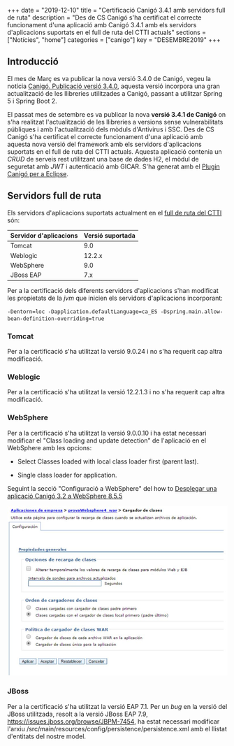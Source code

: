 +++
date        = "2019-12-10"
title       = "Certificació Canigó 3.4.1 amb servidors full de ruta"
description = "Des de CS Canigó s'ha certificat el correcte funcionament d'una aplicació amb Canigó 3.4.1 amb els servidors d'aplicacions suportats en el full de ruta del CTTI actuals"
sections    = ["Notícies", "home"]
categories  = ["canigo"]
key         = "DESEMBRE2019"
+++


## Introducció

El mes de Març es va publicar la nova versió 3.4.0 de Canigó, vegeu la notícia [Canigó. Publicació versió 3.4.0](/noticies/2019-03-29-actualitzacio-canigo-3_4_0/), aquesta versió incorpora una gran actualització de les llibreries utilitzades a Canigó, passant a utilitzar Spring 5 i Spring Boot 2.

El passat mes de setembre es va publicar la nova **versió 3.4.1 de Canigó** on s'ha realitzat l'actualització de les llibreries a versions sense vulnerabilitats públiques i amb l'actualització dels mòduls d'Antivirus i SSC. Des de CS Canigó s'ha certificat el correcte funcionament d'una aplicació amb aquesta nova versió del framework amb els servidors d'aplicacions suportats en el full de ruta del CTTI actuals. Aquesta aplicació contenia un _CRUD_ de serveis rest utilitzant una base de dades H2, el mòdul de seguretat amb _JWT_ i autenticació amb GICAR. S'ha generat amb el [Plugin Canigó per a Eclipse](/canigo-download-related/plugin-canigo/).

## Servidors full de ruta

Els servidors d'aplicacions suportats actualment en el [full de ruta del CTTI](https://qualitat.solucions.gencat.cat/estandards/estandard-full-ruta-programari/)
 són:

|     	Servidor d'aplicacions				|      				Versió suportada     	|
|--------------------------------- 	|--------------------------------- 	|
|  Tomcat					          	  	 	|         9.0   	             			|
|  Weblogic				          	  	 	|         12.2.x               			|
|  WebSphere	  		        	  	 	|         9.0                 			|
|  JBoss EAP       									|         7.x        			          |

Per a la certificació dels diferents servidors d'aplicacions s'han modificat les propietats de la _jvm_ que inicien els servidors d'aplicacions incorporant:

```
-Dentorn=loc -Dapplication.defaultLanguage=ca_ES -Dspring.main.allow-bean-definition-overriding=true
```

### Tomcat

Per a la certificació s'ha utilitzat la versió 9.0.24 i no s'ha requerit cap altra modificació.

### Weblogic

Per a la certificació s'ha utilitzat la versió 12.2.1.3 i no s'ha requerit cap altra modificació.

### WebSphere

Per a la certificació s'ha utilitzat la versió 9.0.0.10 i ha estat necessari modificar el "Class loading and update detection" de l'aplicació en el WebSphere amb les opcions:

- Select Classes loaded with local class loader first (parent last).

- Single class loader for application.

Seguint la secció "Configuració a WebSphere" del how to [Desplegar una aplicació Canigó 3.2 a WebSphere 8.5.5](/howtos/2017-06-Howto-Desplegar_aplicacio_canigo32_websphere/#configuració-a-websphere)

![](/related/canigo/howto/imatges/20170501.jpg)

### JBoss

Per a la certificació s'ha utilitzat la versió EAP 7.1. Per un _bug_ en la versió del JBoss utilitzada, resolt a la versió JBoss EAP 7.9, https://issues.jboss.org/browse/JBPM-7454, ha estat necessari modificar l'arxiu /src/main/resources/config/persistence/persistence.xml amb el llistat d'entitats del nostre model.
